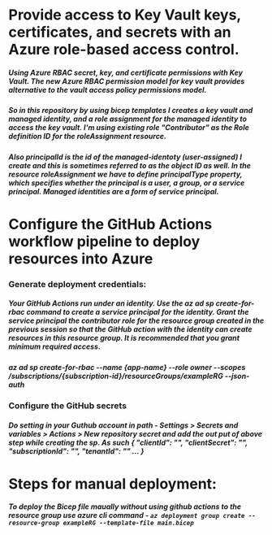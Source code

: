 # Provide access to Key Vault keys, certificates, and secrets with an Azure role-based access control.
##### Using Azure RBAC secret, key, and certificate permissions with Key Vault. The new Azure RBAC permission model for key vault provides alternative to the vault access policy permissions model.

##### So in this repository by using bicep templates I creates a key vault and managed identity, and a role assignment for the managed identity to access the key vault. I'm using existing role "Contributor" as the Role definition ID for the roleAssignment resource. 
##### Also principalId is the id of the managed-identoty (user-assigned) I create and this is sometimes referred to as the object ID as well. In the resource roleAssignment we have to define principalType property, which specifies whether the principal is a user, a group, or a service principal. Managed identities are a form of service principal.<br />



# Configure the GitHub Actions workflow pipeline to deploy resources into Azure
### Generate deployment credentials:    
##### Your GitHub Actions run under an identity. Use the az ad sp create-for-rbac command to create a service principal for the identity. Grant the service principal the contributor role for the resource group created in the previous session so that the GitHub action with the identity can create resources in this resource group. It is recommended that you grant minimum required access.
##### az ad sp create-for-rbac --name {app-name} --role owner --scopes /subscriptions/{subscription-id}/resourceGroups/exampleRG --json-auth

### Configure the GitHub secrets
##### Do setting in your Guthub account in path - Settings > Secrets and variables > Actions > New repository secret and add the out put of above step while creating the sp. As such { "clientId": "<GUID>",  "clientSecret": "<GUID>", "subscriptionId": "<GUID>", "tenantId": "<GUID>" ... }


#  Steps for manual deployment:
##### To  deploy the Bicep file maually without using github actions to the resource group use azure cli command - `az deployment group create --resource-group exampleRG --template-file main.bicep`






